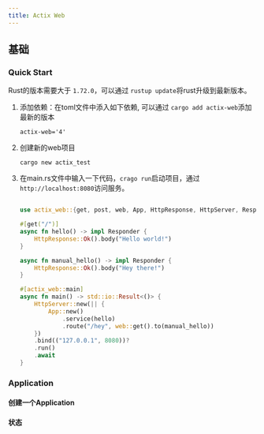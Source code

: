 ```yaml
---
title: Actix Web
---
```

## 基础

### Quick Start

Rust的版本需要大于 `1.72.0`，可以通过 `rustup update`将rust升级到最新版本。

1. 添加依赖：在toml文件中添入如下依赖, 可以通过 `cargo add actix-web`添加最新的版本

   ```
   actix-web='4'
   ```
2. 创建新的web项目

   ```shell
   cargo new actix_test
   ```
3. 在main.rs文件中输入一下代码，`crago run`启动项目，通过 `http://localhost:8080`访问服务。

   ```rust

   use actix_web::{get, post, web, App, HttpResponse, HttpServer, Responder};

   #[get("/")]
   async fn hello() -> impl Responder {
       HttpResponse::Ok().body("Hello world!")
   }

   async fn manual_hello() -> impl Responder {
       HttpResponse::Ok().body("Hey there!")
   }

   #[actix_web::main]
   async fn main() -> std::io::Result<()> {
       HttpServer::new(|| {
           App::new()
               .service(hello)
               .route("/hey", web::get().to(manual_hello))
       })
       .bind(("127.0.0.1", 8080))?
       .run()
       .await
   }
   ```

### Application

#### 创建一个Application

#### 状态
